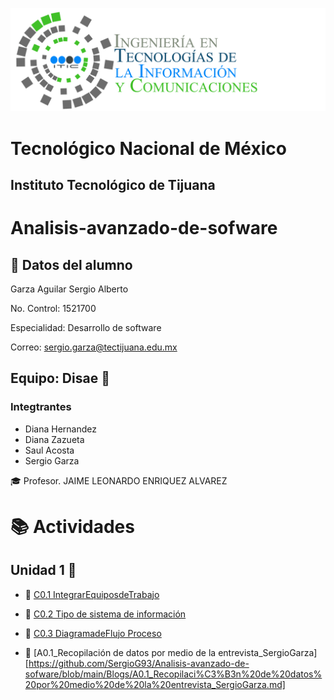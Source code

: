 ![](img/tics.png)
# Tecnológico Nacional de México
## Instituto Tecnológico de Tijuana

# Analisis-avanzado-de-sofware
 ## :bust_in_silhouette: Datos del alumno
 Garza Aguilar Sergio Alberto

 No. Control: 1521700
 
Especialidad: Desarrollo de software

Correo: sergio.garza@tectijuana.edu.mx
## Equipo: Disae :low_brightness:
### Integtrantes
* Diana Hernandez 
* Diana Zazueta
* Saul Acosta 
* Sergio Garza
 
:mortar_board: Profesor. JAIME LEONARDO ENRIQUEZ ALVAREZ

# :books: Actividades

## Unidad 1 :open_file_folder:
* :page_facing_up: [C0.1 IntegrarEquiposdeTrabajo](https://github.com/SergioG93/Analisis-avanzado-de-sofware/blob/main/Blogs/C0.1_IntegrarEquiposdeTrabajo_Disae.pdf) 
* :page_facing_up: [C0.2 Tipo de sistema de información](https://github.com/SergioG93/Analisis-avanzado-de-sofware/blob/main/Blogs/C0.2%20Tipo%20de%20sistema%20de%20informaci%C3%B3n.md) 

* :page_facing_up: [C0.3 DiagramadeFlujo Proceso](https://github.com/SergioG93/Analisis-avanzado-de-sofware/blob/main/Blogs/C0.3_DiagramadeFlujo_Proceso.md) 
* :page_facing_up: [A0.1_Recopilación de datos por medio de la entrevista_SergioGarza][https://github.com/SergioG93/Analisis-avanzado-de-sofware/blob/main/Blogs/A0.1_Recopilaci%C3%B3n%20de%20datos%20por%20medio%20de%20la%20entrevista_SergioGarza.md]